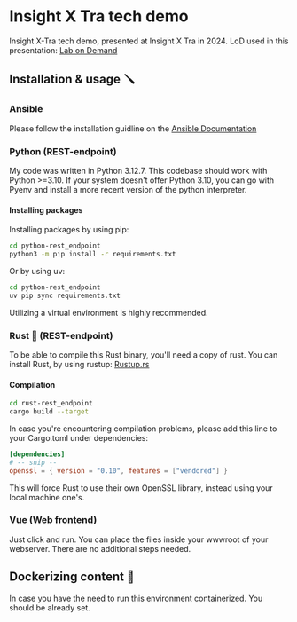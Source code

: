 # Insight X Tra tech demo

Insight X-Tra tech demo, presented at Insight X Tra in 2024.
LoD used in this presentation: [Lab on Demand](https://labondemand.netapp.com/node/860)

## Installation & usage 🪛

### Ansible

Please follow the installation guidline on the [Ansible Documentation](https://docs.ansible.com/ansible/latest/installation_guide/intro_installation.html)

### Python (REST-endpoint)

My code was written in Python 3.12.7. This codebase should work with Python >=3.10. If your system doesn't offer Python 3.10,
you can go with Pyenv and install a more recent version of the python interpreter.

#### Installing packages

Installing packages by using pip:

```bash
cd python-rest_endpoint
python3 -m pip install -r requirements.txt
```

Or by using uv:

```bash
cd python-rest_endpoint
uv pip sync requirements.txt
```

Utilizing a virtual environment is highly recommended.

### Rust 🦀 (REST-endpoint)

To be able to compile this Rust binary, you'll need a copy of rust.
You can install Rust, by using rustup: [Rustup.rs](https://rustup.rs/)

#### Compilation

```bash
cd rust-rest_endpoint
cargo build --target
```

In case you're encountering compilation problems, please add this line to your Cargo.toml under dependencies:

```toml
[dependencies]
# -- snip --
openssl = { version = "0.10", features = ["vendored"] }
```

This will force Rust to use their own OpenSSL library, instead using your local machine one's.

### Vue (Web frontend)

Just click and run. You can place the files inside your wwwroot of your webserver. There are no additional steps needed.

## Dockerizing content 🐳

In case you have the need to run this environment containerized. You should be already set.

